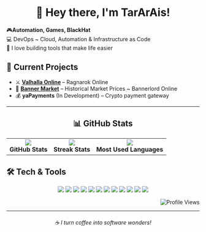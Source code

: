 <h1 align="center">👋 Hey there, I'm TarArAis!</h1>

<p align="left">
  🎮<b>Automation, Games, BlackHat</b>  
  <br>
💻 DevOps ~ Cloud, Automation & Infrastructure as Code
 <br>
  🔧 I love building tools that make life easier  
</p>



<h2>🌟 Current Projects</h2>

- ⚔️ <b><a href="https://valhallaonline.net" target="_blank">Valhalla Online</a></b> – Ragnarok Online  
- 📢 <b><a href="https://bannermarket.online" target="_blank">Banner Market</a></b> – Historical Market Prices ~ Bannerlord Online  
- 💰 <b>yaPayments</b> (In Development) – Crypto payment gateway  




---

<h2 align="center">📊 GitHub Stats</h2>

<table align="center">
  <tr>
    <td align="center">
      <img src="https://github-readme-stats.vercel.app/api?username=xTarArAisx&show_icons=true&theme=dark" />
      <br><b>GitHub Stats</b>
    </td>
    <td align="center">
      <img src="https://github-readme-streak-stats-eight.vercel.app/?user=xTarArAisx&theme=dark" />
      <br><b>Streak Stats</b>
    </td>
    <td align="center">
      <img src="https://github-readme-stats.vercel.app/api/top-langs/?username=xTarArAisx&layout=compact&theme=dark" />
      <br><b>Most Used Languages</b>
    </td>
  </tr>
</table>

<h2>🛠️ Tech & Tools</h2>

<p align="center">
  <img src="https://img.shields.io/badge/-PHP-777BB4?style=for-the-badge&logo=php&logoColor=white" />
  <img src="https://img.shields.io/badge/-C-A8B9CC?style=for-the-badge&logo=c&logoColor=white" />
  <img src="https://img.shields.io/badge/-JavaScript-F7DF1E?style=for-the-badge&logo=javascript&logoColor=black" />
  <img src="https://img.shields.io/badge/-Node.js-339933?style=for-the-badge&logo=node.js&logoColor=white" />
  <img src="https://img.shields.io/badge/-HerculesWS-blue?style=for-the-badge" />
  <img src="https://img.shields.io/badge/-WordPress-21759B?style=for-the-badge&logo=wordpress&logoColor=white" />
  <img src="https://img.shields.io/badge/-MySQL-4479A1?style=for-the-badge&logo=mysql&logoColor=white" />
  <img src="https://img.shields.io/badge/-Docker-2496ED?style=for-the-badge&logo=docker&logoColor=white" />
  <img src="https://img.shields.io/badge/-Linux-FCC624?style=for-the-badge&logo=linux&logoColor=black" />
  <img src="https://img.shields.io/badge/-GitHub-181717?style=for-the-badge&logo=github&logoColor=white" />
  <img src="https://img.shields.io/badge/-VS%20Code-007ACC?style=for-the-badge&logo=visual-studio-code&logoColor=white" />
  <img src="https://img.shields.io/badge/-Python-3776AB?style=for-the-badge&logo=python&logoColor=white" />
</p>

<p align="right">
  <img src="https://komarev.com/ghpvc/?username=xTarArAisx&color=blue" alt="Profile Views"/>
</p>

---

<h6 align="center" text-decoration="oblique">☕ I turn coffee into software wonders!</h6>

